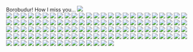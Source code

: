 Borobudur! How I miss you...
<img src="https://images-03.gopro.com/resize/1920w/eyJhbGciOiJIUzI1NiJ9.eyJtZWRpdW1faWQiOiIxNjE3MTczNDgwODg3ODEzODA4Iiwib3duZXIiOiJhNWUwMTVlYi05MzJiLTQ3ZmQtYjBhMC02ODFiZTQxN2Y0ZWEiLCJpc19wdWJsaWMiOnRydWUsIm8iOjEsInRyYW5zIjpudWxsLCJyZWdpb24iOiJ1cy13ZXN0LTIifQ.1mQn7CPXpas3IM364u0jqJneDW-i-NInQ3AhW9LThKY"> <br>
<img src="https://images-04.gopro.com/resize/1920w/eyJhbGciOiJIUzI1NiJ9.eyJtZWRpdW1faWQiOiIxNjE3MTcyOTI2NjI3MzE3NzI4Iiwib3duZXIiOiJhNWUwMTVlYi05MzJiLTQ3ZmQtYjBhMC02ODFiZTQxN2Y0ZWEiLCJpc19wdWJsaWMiOnRydWUsIm8iOjEsInRyYW5zIjpudWxsLCJyZWdpb24iOiJ1cy13ZXN0LTIifQ.0qGRB-MW9ivo3JtxlTIy6SuWD4DhpSSeisWvLUwHeUA">
<img src="https://images-03.gopro.com/resize/1920wwp/eyJhbGciOiJIUzI1NiJ9.eyJtZWRpdW1faWQiOiIxNjE3MTY5NzA3MzE0NDQ4MDEyIiwib3duZXIiOiJhNWUwMTVlYi05MzJiLTQ3ZmQtYjBhMC02ODFiZTQxN2Y0ZWEiLCJpc19wdWJsaWMiOmZhbHNlLCJvIjoxLCJ0cmFucyI6bnVsbCwicmVnaW9uIjoidXMtd2VzdC0yIn0.NFEdRd572P_pFjHX3rGuClXiYcVEcfkn20LgDhsY8Ek"> 
<img src="https://plus.gopro.com/media-library/o6MWrvo1OnE4g">
<img src="
https://plus.gopro.com/media-library/Ro0J7bbzKak5n">
<img src="https://plus.gopro.com/media-library/nrv14kLXPEedZ">
<img src="https://plus.gopro.com/media-library/zPdWG4zl8WR6B">
<img src="https://plus.gopro.com/media-library/Wy3KGJPPJq1vZ">
<img src="https://plus.gopro.com/media-library/G1mzv86QKk1rw">
<img src="https://plus.gopro.com/media-library/dMlvrkQWkZZ9a">
<img src="https://plus.gopro.com/media-library/ZNl796LJkZ2w4">
<img src="https://plus.gopro.com/media-library/o6MWr95dLR3aV">
<img src="
https://plus.gopro.com/media-library/8vwRZB1RZrXlX">
<img src="https://plus.gopro.com/media-library/G1mzv86QKk1rw">
<img src="https://plus.gopro.com/media-library/dMlvrkQWkZZ9a">
<img src="https://plus.gopro.com/media-library/2RBl9OEza1G62">
<img src="https://plus.gopro.com/media-library/MJgb41z2N57kL">
<img src="https://plus.gopro.com/media-library/OW0kKV2ybPwkP">
<img src="https://plus.gopro.com/media-library/1eBN9OMNQNQmr">
<img src="https://plus.gopro.com/media-library/G1mzvVpM3pwkO">
<img src="https://plus.gopro.com/media-library/m0v1nZ4eZ54v8">
<img src="https://plus.gopro.com/media-library/JbeXk8OyzNLk6">
<img src="https://plus.gopro.com/media-library/Ro0J7ZW2KZlow">
<img src="https://plus.gopro.com/media-library/Wy3KGEPzzkb8n">
<img src="https://plus.gopro.com/media-library/Po0vq8EGkBXW2">
<img src="https://plus.gopro.com/media-library/0rBl1aJK0BWDv">
<img src="https://plus.gopro.com/media-library/m0v1nZq80EbLO">
<img src="https://plus.gopro.com/media-library/KR0meVpp9gyMG">
<img src="https://plus.gopro.com/media-library/4yBlNM3X6b1b4">
<img src="https://plus.gopro.com/media-library/36Nl9oDpmlQ8q">
<img src="https://plus.gopro.com/media-library/Xl0EPZa8QNW1O">
<img src="https://plus.gopro.com/media-library/1eBN9OndMqRkG">
<img src="https://plus.gopro.com/media-library/DbDqZVaZaG7GW">
<img src="https://plus.gopro.com/media-library/rDvW6nPpN1EwE">
<img src="https://plus.gopro.com/media-library/eQlaKZdqLRLOn">
<img src="https://plus.gopro.com/media-library/qzVWqMl5wQKvp">
<img src="https://plus.gopro.com/media-library/4yBlNOE23G1on">
<img src="https://plus.gopro.com/media-library/Wy3KG5W0dqP5V">
<img src="https://plus.gopro.com/media-library/ZNl79EkWn8VlK">
<img src="https://plus.gopro.com/media-library/EDE6e2z9Mn6mE">
<img src="https://plus.gopro.com/media-library/ZNl79ED5WEwwB">
<img src="https://plus.gopro.com/media-library/7a8wZXDDOnoKX">
<img src="https://plus.gopro.com/media-library/rDvW643KBOEdB">
<img src="https://plus.gopro.com/media-library/Ro0J7KXKGlLpN">
<img src="https://plus.gopro.com/media-library/7a8wZXzbPn372">
<img src="https://plus.gopro.com/media-library/KR0medQKMwrnK">
<img src="https://plus.gopro.com/media-library/8vwRZOGQzeqVN">
<img src="https://plus.gopro.com/media-library/wEvBXPLygrJLM">
<img src="https://plus.gopro.com/media-library/B27reRzpEp4l5">
<img src="https://plus.gopro.com/media-library/y8oVkeZy6NpB8">
<img src="https://plus.gopro.com/media-library/y8oVke9aJOrnl">
<img src="https://plus.gopro.com/media-library/m0v1nrb1k156O">
<img src="https://plus.gopro.com/media-library/MJgb46qGLQOwq">
<img src="https://plus.gopro.com/media-library/zPdWGk43dnBBk">
<img src="https://plus.gopro.com/media-library/nrv14KL8NqO1G">
<img src="https://plus.gopro.com/media-library/B27reRo91o3l5">
<img src="https://plus.gopro.com/media-library/Lv0PnqBQrnQXX">
<img src="https://plus.gopro.com/media-library/B27reRqNavMwG">
<img src="https://plus.gopro.com/media-library/DbDqZRpO3LgMP">
<img src="https://plus.gopro.com/media-library/rDvW6K5MQqPld">
<img src="https://plus.gopro.com/media-library/Qn0a673Jo3pNQ">
<img src="https://plus.gopro.com/media-library/96BlZJ15NzR0e">
<img src="https://plus.gopro.com/media-library/aRlbwE6rEb72O">
<img src="https://plus.gopro.com/media-library/0rBl1Ldg37XnN">
<img src="https://plus.gopro.com/media-library/pJONK4v858aJa">
<img src="https://plus.gopro.com/media-library/8vwRZaP7DDE8R">
<img src="https://plus.gopro.com/media-library/57B89eMzde23O">
<img src="https://plus.gopro.com/media-library/EDE6eJGm5aBe0">
<img src="https://plus.gopro.com/media-library/B27rekZBqdV54">
<img src="https://plus.gopro.com/media-library/wEvBXNVXGG0ev">
<img src="https://plus.gopro.com/media-library/36Nl9n9kLXD3L">
<img src="https://plus.gopro.com/media-library/2RBl903ZOeJzl">
<img src="https://plus.gopro.com/media-library/nrv14MvWJ4311">
<img src="https://plus.gopro.com/media-library/96BlZ73QnryMR">
<img src="https://plus.gopro.com/media-library/G1mzv24l3dDnq">
<img src="https://plus.gopro.com/media-library/y8oVk1zwpZomR">
<img src="https://plus.gopro.com/media-library/7a8wZq45bPr1G">
<img src="https://plus.gopro.com/media-library/MJgb49Z0XMyZW">
<img src="https://plus.gopro.com/media-library/o6MWrlB93e2lO">
<img src="https://plus.gopro.com/media-library/62Bw5726v4Nvo">
<img src="https://plus.gopro.com/media-library/Qn0a6d5vKEoRr">
<img src="https://plus.gopro.com/media-library/1eBN94rVZ4wkb">
<img src="https://plus.gopro.com/media-library/DbDqZ2ZNeOnOR">
<img src="https://plus.gopro.com/media-library/2RBl9rk4b01JJ">
<img src="https://plus.gopro.com/media-library/62Bw57BWVpRz2">
<img src="https://plus.gopro.com/media-library/36Nl9K0qPpQVr">
<img src="https://plus.gopro.com/media-library/aRlbwm5nkWDDO">
<img src="https://plus.gopro.com/media-library/bQ5enPK5aV46G">
<img src="https://plus.gopro.com/media-library/rDvW68Z5moeRE">
<img src="https://plus.gopro.com/media-library/2RBl9ra5lWlym">
<img src="https://plus.gopro.com/media-library/62Bw5GD5meonQ">
<img src="https://plus.gopro.com/media-library/o6MWre4rewvpg">
<img src="https://plus.gopro.com/media-library/Nlyer29Z8MJ02">
<img src="https://plus.gopro.com/media-library/nrv14bQE1LOMZ">
<img src="https://plus.gopro.com/media-library/qzVWqvD4ZgLLD">
<img src="https://plus.gopro.com/media-library/Ro0J7WJMRg6XP">
<img src="https://plus.gopro.com/media-library/Wy3KGRzyXqKBp">
<img src="https://plus.gopro.com/media-library/2RBl9NzeL85Nm">
<img src="https://plus.gopro.com/media-library/4yBlN1grgrnvy">
<img src="https://plus.gopro.com/media-library/0rBl1RQkl3Dv5">
<img src="https://plus.gopro.com/media-library/bQ5en4OBZ917v">
<img src="https://plus.gopro.com/media-library/57B89QNDBn4d5">
<img src="https://plus.gopro.com/media-library/wEvBXawnvOdNz">
<img src="https://plus.gopro.com/media-library/eQlaKVeMq7opn">
<img src="https://plus.gopro.com/media-library/2RBl98vPBbBp5">
<img src="https://plus.gopro.com/media-library/7a8wZ15nNLOpg">
<img src="https://plus.gopro.com/media-library/Lv0PnemgDmMOo">
<img src="https://plus.gopro.com/media-library/7a8wZ1rv2EJpX">
<img src="https://plus.gopro.com/media-library/KR0mebmEaOmda">
<img src="https://plus.gopro.com/media-library/62Bw5ZEwDdE52">
<img src="https://plus.gopro.com/media-library/zPdWG2XyPzoG8">
<img src="https://plus.gopro.com/media-library/1eBN9wgqaDbZr">
<img src="https://plus.gopro.com/media-library/DbDqZ7lZvZGW6">
<img src="https://plus.gopro.com/media-library/nrv14DM72pM5a">
<img src="https://plus.gopro.com/media-library/G1mzvLblP4G8v">
<img src="https://plus.gopro.com/media-library/DbDqZ77dDMDpp">